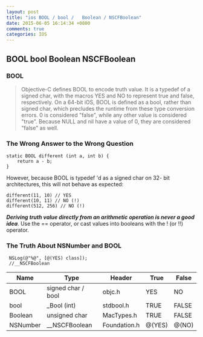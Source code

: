 ```yaml
---
layout: post
title: "ios BOOL / bool /   Boolean / NSCFBoolean"
date: 2015-06-05 16:14:34 +0800
comments: true
categories: IOS
---
```

## BOOL  bool   Boolean  NSCFBoolean
### BOOL
> Objective-C defines BOOL to encode truth value. It is a typedef of a signed char, with the macros YES and NO to represent true and false, respectively.
> On a 64-bit iOS, BOOL is defined as a bool, rather than signed char, which precludes the runtime from these type conversion errors.
> 0 is considered "false", while any other value is considered "true". Because NULL and nil have a value of 0, they are considered "false" as well.

<!--more-->

### The Wrong Answer to the Wrong Question

```
static BOOL different (int a, int b) {
    return a - b;
}
```

However, because BOOL is typedef 'd as a signed char on 32- bit architectures, this will not behave as expected:

```
different(11, 10) // YES
different(10, 11) // NO (!)
different(512, 256) // NO (!)
```

***Deriving truth value directly from an arithmetic operation is never a good idea***. Use the == operator, or cast values into booleans with the ! (or !!) operator.

### The Truth About NSNumber and BOOL

```
 NSLog(@"%@", [@(YES) class]);
 //__NSCFBoolean
```

Name      |Type                 |Header       |True     |False   
----------|---------------------|-------------|---------|--------
BOOL      |signed char / bool   |objc.h       |YES      |NO      
bool      |_Bool (int)          |stdbool.h    |TRUE     |FALSE   
Boolean   |unsigned char        |MacTypes.h   |TRUE     |FALSE   
NSNumber  |__NSCFBoolean        |Foundation.h |@(YES)   |@(NO)  
